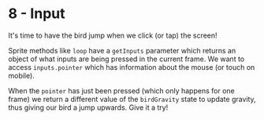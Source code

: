 # 8 - Input

It's time to have the bird jump when we click (or tap) the screen!

Sprite methods like `loop` have a `getInputs` parameter which returns an object of what inputs are being pressed in the current frame. We want to access `inputs.pointer` which has information about the mouse (or touch on mobile).

When the `pointer` has just been pressed (which only happens for one frame) we return a different value of the `birdGravity` state to update gravity, thus giving our bird a jump upwards. Give it a try!
